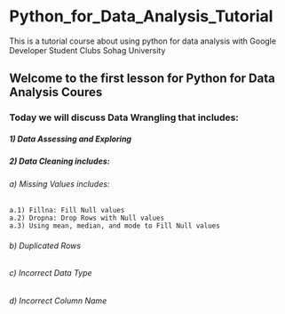 # Python_for_Data_Analysis_Tutorial
This is a tutorial course about using python for data analysis with Google Developer Student Clubs Sohag University
## Welcome to the first lesson for Python for Data Analysis Coures
### Today we will discuss Data Wrangling that includes:
##### 1) Data Assessing and Exploring

##### 2) Data Cleaning includes:

###### a) Missing Values includes:
    a.1) Fillna: Fill Null values
    a.2) Dropna: Drop Rows with Null values
    a.3) Using mean, median, and mode to Fill Null values

###### b) Duplicated Rows

###### c) Incorrect Data Type

###### d) Incorrect Column Name
